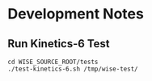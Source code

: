 # Development Notes

## Run Kinetics-6 Test

```
cd WISE_SOURCE_ROOT/tests
./test-kinetics-6.sh /tmp/wise-test/
```